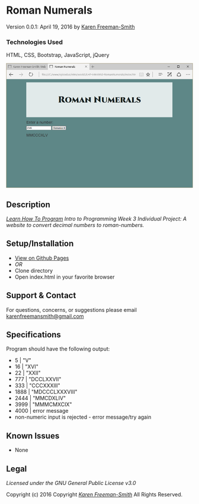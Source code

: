 # Roman Numerals
Version 0.0.1: April 19, 2016
by [Karen Freeman-Smith](https://karenfreemansmith.github.io)

### Technologies Used
HTML, CSS, Bootstrap, JavaScript, jQuery

![screenshot of project running](screenshot.png)

## Description
*[Learn How To Program](http://learnhowtoprogram.com) Intro to Programming Week 3 Individual Project: A website to convert decimal numbers to roman-numbers.*

## Setup/Installation
* [View on Github Pages](https://karenfreemansmith.github.io/LHP-IntroWk3-RomanNumerals)
* _OR_
* Clone directory
* Open index.html in your favorite browser

## Support & Contact
For questions, concerns, or suggestions please email karenfreemansmith@gmail.com

## Specifications
Program should have the following output:
* 5    | "V"
* 16   | "XVI"
* 22   | "XXII"
* 777  | "DCCLXXVII"
* 333  | "CCCXXXIII"
* 1888 | "MDCCCLXXXVIII"
* 2444 | "MMCDXLIV"
* 3999 | "MMMCMXCIX"
* 4000 | error message
* non-numeric input is rejected - error message/try again

## Known Issues
* None

## Legal
*Licensed under the GNU General Public License v3.0*

Copyright (c) 2016 Copyright _[Karen Freeman-Smith](https://karenfreemansmith.github.io)_ All Rights Reserved.
